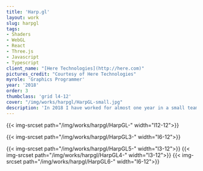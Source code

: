 ```yaml
---
title: 'Harp.gl'
layout: work
slug: harpgl
tags:
- Shaders
- WebGL
- React
- Three.js
- Javascript
- Typescript
client_name: "[Here Technologies](http://here.com)"
pictures_credit: "Courtesy of Here Technologies"
myrole: 'Graphics Programmer'
year: '2018'
order: 3
thumbclass: 'grid l4-12'
cover: "/img/works/harpgl/HarpGL-small.jpg"
description: 'In 2018 I have worked for almost one year in a small team of circa ten people to develop Harp.gl. It is a 3D map technology that runs in the browser, developed using Three.js and Typescript. During my time there, I have worked on the mouse-picking functionality using raycasting, on the rendering of the sky, on how to render the lines that delimit the borders of a country and on preparing the examples that show how to integrate React with the [Here Maps Javascript API](https://developer.here.com/develop/javascript-api).'
---
```







<!-- {{< img-srcset path="/img/works/harpgl/HarpGL-" width="l12-12">}}

{{< img-srcset path="/img/works/harpgl/HarpGL3-" width="l8-12" >}}

{{< img-srcset path="/img/works/harpgl/HarpGL4-" width="l6-12">}}

{{< img-srcset path="/img/works/harpgl/HarpGL5-" width="l6-12" >}}

{{< img-srcset path="/img/works/harpgl/HarpGL6-" >}} -->

{{< img-srcset path="/img/works/harpgl/HarpGL-" width="l12-12">}}

{{< img-srcset path="/img/works/harpgl/HarpGL3-" width="l6-12">}}

{{< img-srcset path="/img/works/harpgl/HarpGL5-" width="l3-12">}}
{{< img-srcset path="/img/works/harpgl/HarpGL4-" width="l3-12">}}
{{< img-srcset path="/img/works/harpgl/HarpGL6-" width="l6-12">}}
